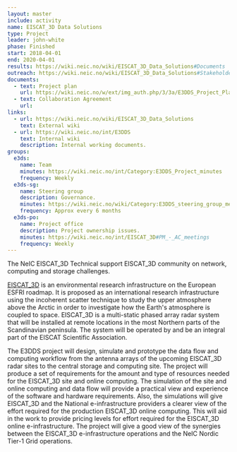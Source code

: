 ```yaml
---
layout: master
include: activity
name: EISCAT_3D Data Solutions
type: Project
leader: john-white
phase: Finished
start: 2018-04-01
end: 2020-04-01
results: https://wiki.neic.no/wiki/EISCAT_3D_Data_Solutions#Documents
outreach: https://wiki.neic.no/wiki/EISCAT_3D_Data_Solutions#Stakeholder_meetings
documents:
  - text: Project plan
    url: https://wiki.neic.no/w/ext/img_auth.php/3/3a/E3DDS_Project_Plan_v1.pdf
  - text: Collaboration Agreement
    url: 
links:
  - url: https://wiki.neic.no/wiki/EISCAT_3D_Data_Solutions
    text: External wiki
  - url: https://wiki.neic.no/int/E3DDS
    text: Internal wiki
    description: Internal working documents.
groups:
  e3ds:
    name: Team
    minutes: https://wiki.neic.no/int/Category:E3DDS_Project_minutes
    frequency: Weekly
  e3ds-sg:
    name: Steering group
    description: Governance.
    minutes: https://wiki.neic.no/wiki/Category:E3DDS_steering_group_meetings
    frequency: Approx every 6 months
  e3ds-po:
    name: Project office
    description: Project ownership issues.
    minutes: https://wiki.neic.no/int/EISCAT_3D#PM_-_AC_meetings
    frequency: Weekly
---
```


The NeIC EISCAT_3D Technical support EISCAT_3D community on network, computing
and storage challenges.

[EISCAT_3D](https://eiscat3d.se) is an environmental research infrastructure on
the European ESFRI roadmap. It is proposed as an international research
infrastructure using the incoherent scatter technique to study the upper
atmosphere above the Arctic in order to investigate how the Earth's atmosphere
is coupled to space. EISCAT_3D is a multi-static phased array radar system that
will be installed at remote locations in the most Northern parts of the
Scandinavian peninsula. The system will be operated by and be an integral part
of the EISCAT Scientific Association.

The E3DDS project will design, simulate and prototype the data flow and computing
workflow from the antenna arrays of the upcoming EISCAT_3D radar sites to the
central storage and computing site.
The project will produce a set of requirements for the amount and type of
resources needed for the EISCAT_3D site and online computing. The simulation of
the site and online computing and data flow will provide a practical view and
experience of the software and hardware requirements. Also, the simulations will give
EISCAT_3D and the National e-infrastructure providers
a clearer view of the effort required for the production
EISCAT_3D online computing.
This will aid in the work to provide pricing levels for
effort required for the EISCAT_3D online e-infrastructure.
The project will give a
good view of the synergies between the EISCAT_3D e-infrastructure operations and
the NeIC Nordic Tier-1 Grid operations.
